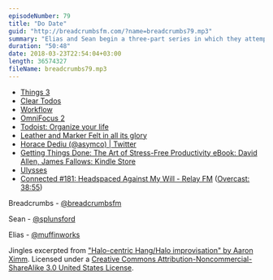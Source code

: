 ```yaml
---
episodeNumber: 79
title: "Do Date"
guid: "http://breadcrumbsfm.com/?name=breadcrumbs79.mp3"
summary: "Elias and Sean begin a three-part series in which they attempt to design their own task management system. (Spoiler: they never really do.)"
duration: "50:48"
date: 2018-03-23T22:54:04+03:00
length: 36574327
fileName: breadcrumbs79.mp3
---
```


- [Things 3](https://itunes.apple.com/us/app/things-3/id904237743?mt=8&uo=4)
- [Clear Todos](https://itunes.apple.com/us/app/clear-todos/id493136154?mt=8&uo=4)
- [Workflow](https://itunes.apple.com/us/app/workflow/id915249334?mt=8&uo=4)
- [OmniFocus 2](https://itunes.apple.com/us/app/omnifocus-2/id904071710?mt=8&uo=4)
- [Todoist: Organize your life](https://itunes.apple.com/us/app/todoist-organize-your-life/id572688855?mt=8&uo=4)
- [Leather and Marker Felt in all its glory](http://web.archive.org/web/20100531015451/http://www.apple.com/ipad/features/notes.html)
- [Horace Dediu (@asymco) | Twitter](https://twitter.com/asymco)
- [Getting Things Done: The Art of Stress-Free Productivity eBook: David Allen, James Fallows: Kindle Store](http://www.amazon.com/dp/B00KWG9M2E/?tag=breadcrumbsfm-20)
- [Ulysses](https://itunes.apple.com/us/app/ulysses/id1225571038?mt=8&uo=4)
- [Connected #181: Headspaced Against My Will - Relay FM](http://relay.fm/connected/181) ([Overcast: 38:55](https://overcast.fm/+FXx49LGUM/38:55))

Breadcrumbs - [@breadcrumbsfm](https://twitter.com/breadcrumbsfm)

Sean - [@splunsford](https://twitter.com/splunsford)

Elias - [@muffinworks](https://twitter.com/muffinworks)

Jingles excerpted from ["Halo-centric Hang/Halo improvisation" by Aaron Ximm](http://freemusicarchive.org/music/aaron_ximm/handpans_and_the_hang/). Licensed under a [Creative Commons Attribution-Noncommercial-ShareAlike 3.0 United States License](http://creativecommons.org/licenses/by-nc-sa/3.0/us/).